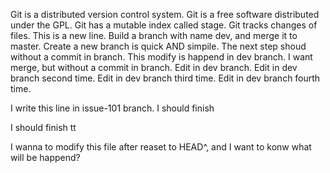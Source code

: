 Git is a distributed version control system.
Git is a free software distributed under the GPL.
Git has a mutable index called stage.
Git tracks changes of files.
This is a new line.
Build a branch with name dev, and merge it to master.
Create a new branch is quick AND simpile.
The next step shoud without a commit in branch.
This modify is happend in dev branch.
I want merge, but without a commit in branch.
Edit in dev branch.
Edit in dev branch second time.
Edit in dev branch third time.
Edit in dev branch fourth time.

I write this line in issue-101 branch.
I should finish 

I should finish tt

I wanna to modify this file after reaset to HEAD^, and I want to konw what will be happend?
